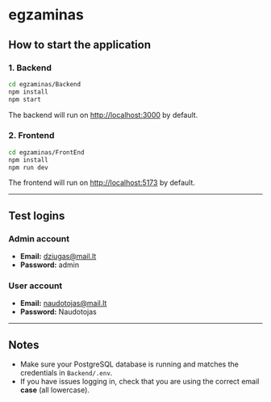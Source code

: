 # egzaminas

## How to start the application

### 1. Backend

```sh
cd egzaminas/Backend
npm install
npm start
```
The backend will run on [http://localhost:3000](http://localhost:3000) by default.

### 2. Frontend

```sh
cd egzaminas/FrontEnd
npm install
npm run dev
```
The frontend will run on [http://localhost:5173](http://localhost:5173) by default.

---

## Test logins

### Admin account
- **Email:** dziugas@mail.lt
- **Password:** admin

### User account
- **Email:** naudotojas@mail.lt
- **Password:** Naudotojas

---

## Notes

- Make sure your PostgreSQL database is running and matches the credentials in `Backend/.env`.
- If you have issues logging in, check that you are using the correct email **case** (all lowercase).